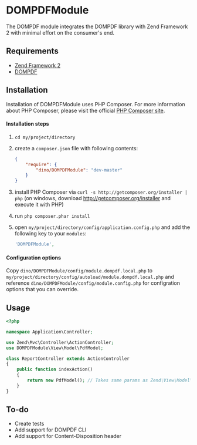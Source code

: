 DOMPDFModule
============

The DOMPDF module integrates the DOMPDF library with Zend Framework 2 with minimal
effort on the consumer's end.

## Requirements
  - [Zend Framework 2](http://www.github.com/zendframework/zf2)
  - [DOMPDF](https://github.com/raykolbe/dompdf)

## Installation
Installation of DOMPDFModule uses PHP Composer. For more information about
PHP Composer, please visit the official [PHP Composer site](http://getcomposer.org/).

#### Installation steps

  1. `cd my/project/directory`
  2. create a `composer.json` file with following contents:

     ```json
     {
         "require": {
             "dino/DOMPDFModule": "dev-master"
         }
     }
     ```
  3. install PHP Composer via `curl -s http://getcomposer.org/installer | php` (on windows, download
     http://getcomposer.org/installer and execute it with PHP)
  4. run `php composer.phar install`
  5. open `my/project/directory/config/application.config.php` and add the following key to your `modules`: 

     ```php
     'DOMPDFModule',
     ```
#### Configuration options
Copy `dino/DOMPDFModule/config/module.dompdf.local.php` to `my/project/directory/config/autoload/module.dompdf.local.php` and reference `dino/DOMPDFModule/config/module.config.php` for configration options that you can override.

## Usage

```php
<?php

namespace Application\Controller;

use Zend\Mvc\Controller\ActionController;
use DOMPDFModule\View\Model\PdfModel;

class ReportController extends ActionController
{
    public function indexAction()
    {
        return new PdfModel(); // Takes same params as Zend\View\Model\ViewModel
    }
}
```

## To-do
  - Create tests
  - Add support for DOMPDF CLI
  - Add support for Content-Disposition header